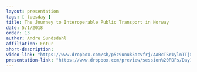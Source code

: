 ```yaml
---
layout: presentation
tags: [ tuesday ]
title: The Journey to Interoperable Public Transport in Norway
date: 5/1/2018
order: 13
author: Andre Sundsdahl
affiliation: Entur
short-description:
video-link: "https://www.dropbox.com/sh/p5z9unuk5acvfrj/AABcTSr1ylnTTjxT0ulFTgV_a/Day1/2018-05-01_Cal-ITP_Day1-13.Sundsdal.mp4"
presentation-link: "https://www.dropbox.com/preview/session%20PDFs/Day1/10.sundsdal_calitp.pdf?role=personal"
---
```

